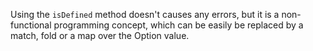 Using the `isDefined` method doesn't causes any errors, but it is a non-functional programming concept, which
can be easily be replaced by a match, fold or a map over the Option value.
